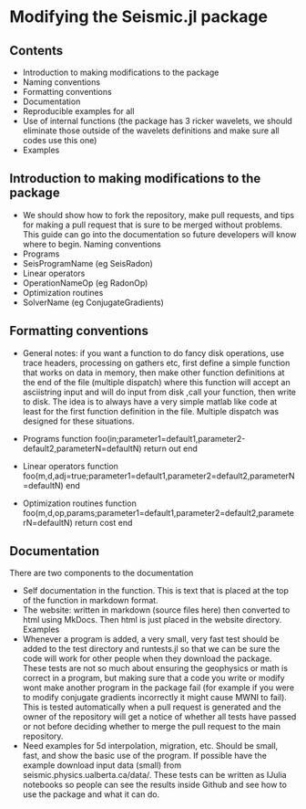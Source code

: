# Modifying the Seismic.jl package

## Contents

*	Introduction to making modifications to the package
*	Naming conventions 
*	Formatting conventions
*	Documentation
*	Reproducible examples for all 
*	Use of internal functions (the package has 3 ricker wavelets, we should eliminate those outside of the wavelets definitions and make sure all codes use this one)
*	Examples

## Introduction to making modifications to the package

*	We should show how to fork the repository, make pull requests, and tips for making a pull request that is sure to be merged without problems. This guide can go into the documentation so future developers will know where to begin.
Naming conventions
*	Programs
*	SeisProgramName (eg SeisRadon)
*	Linear operators
*	OperationNameOp (eg RadonOp)
*	Optimization routines
*	SolverName (eg ConjugateGradients)

## Formatting conventions

*	General notes: if you want a function to do fancy disk operations, use trace headers, processing on gathers etc, first define a simple function that works on data in memory, then make other function definitions at the end of the file (multiple dispatch) where this function will accept an asciistring input and will do input  from disk ,call your function, then write to disk.  The idea is to always have a very simple matlab like code at least for the first function definition in the file. Multiple dispatch was designed for these situations.
*	Programs
function foo(in;parameter1=default1,parameter2-default2,parameterN=defaultN)
     return out
end
*	Linear operators
function foo(m,d,adj=true;parameter1=default1,parameter2=default2,parameterN=defaultN)
end

*	Optimization routines
function foo(m,d,op,params;parameter1=default1,parameter2=default2,parameterN=defaultN)
	return cost
end

## Documentation

There are two components to the documentation
*	Self documentation in the function. This is text that is placed at the top of the function in markdown format. 
*	The website: written in markdown (source files here) then converted to html using MkDocs. Then html is just placed in the website directory.
Examples
*	Whenever a program is added, a very small, very fast test should be added to the test directory and runtests.jl so that we can be sure the code will work for other people when they download the package. These tests are not so much about ensuring the geophysics or math is correct in a program, but making sure that a code you write or modify wont make another program in the package fail (for example if you were to modify conjugate gradients incorrectly it might cause MWNI to fail). This is tested automatically when a pull request is generated and the owner of the repository will get a notice of whether all tests have passed or not before deciding whether to merge the pull request to the main repository.
*	Need examples for 5d interpolation, migration, etc. Should be small, fast, and show the basic use of the program. If possible have the example download input data (small) from seismic.physics.ualberta.ca/data/. These tests can be written as IJulia notebooks so people can see the results inside Github and see how to use the package and what it can do.

